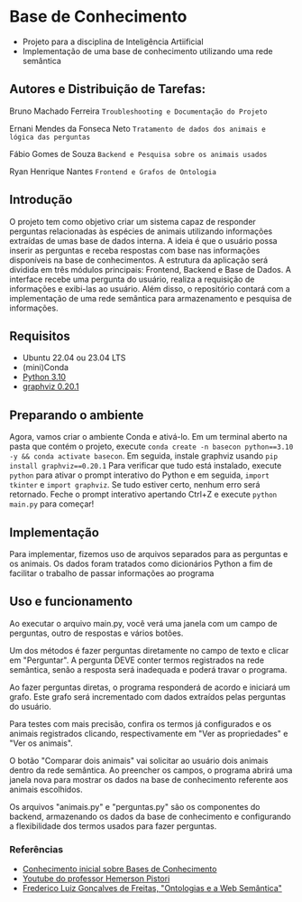 # Base de Conhecimento
- Projeto para a disciplina de Inteligência Artiificial
- Implementação de uma base de conhecimento utilizando uma rede semântica 

## Autores e Distribuição de Tarefas:
Bruno Machado Ferreira `Troubleshooting e Documentação do Projeto`

Ernani Mendes da Fonseca Neto `Tratamento de dados dos animais e lógica das perguntas`

Fábio Gomes de Souza `Backend e Pesquisa sobre os animais usados`

Ryan Henrique Nantes `Frontend e Grafos de Ontologia`

## Introdução
O projeto tem como objetivo criar um sistema capaz de responder perguntas relacionadas às espécies de animais utilizando informações extraídas de umas base de dados interna. 
A ideia é que o usuário possa inserir as perguntas e receba respostas com base nas informações disponíveis na base de conhecimentos.
A estrutura da aplicação será dividida em três módulos principais: Frontend, Backend e Base de Dados. 
A interface recebe uma pergunta do usuário, realiza a requisição de informações e exibi-las ao usuário. 
Além disso, o repositório contará com a implementação de uma rede semântica para armazenamento e pesquisa de informações.

## Requisitos
- Ubuntu 22.04 ou 23.04 LTS
- (mini)Conda
- [Python 3.10](https://www.python.org/downloads/release/python-3100/) 
- [graphviz 0.20.1](https://pypi.org/project/graphviz/0.20.1/) 

## Preparando o ambiente
Agora, vamos criar o ambiente Conda e ativá-lo. Em um terminal aberto na pasta que contém o projeto, execute `conda create -n basecon python==3.10 -y && conda activate basecon`.
Em seguida, instale graphviz usando `pip install graphviz==0.20.1`
Para verificar que tudo está instalado, execute `python` para ativar o prompt interativo do Python e em seguida, `import tkinter` e `import graphviz`. Se tudo estiver certo, nenhum erro será retornado.
Feche o prompt interativo apertando Ctrl+Z e execute `python main.py` para começar!

## Implementação
Para implementar, fizemos uso de arquivos separados para as perguntas e os animais. Os dados foram tratados como dicionários Python a fim de facilitar o trabalho de passar informações ao programa

## Uso e funcionamento
Ao executar o arquivo main.py, você verá uma janela com um campo de perguntas, outro de respostas e vários botões. 

Um dos métodos é fazer perguntas diretamente no campo de texto e clicar em "Perguntar". A pergunta DEVE conter termos registrados na rede semântica, senão a resposta será inadequada e poderá travar o programa. 

Ao fazer perguntas diretas, o programa responderá de acordo e iniciará um grafo. Este grafo será incrementado com dados extraídos pelas perguntas do usuário.

Para testes com mais precisão, confira os termos já configurados e os animais registrados clicando, respectivamente em "Ver as propriedades" e "Ver os animais". 

O botão "Comparar dois animais" vai solicitar ao usuário dois animais dentro da rede semântica. Ao preencher os campos, o programa abrirá uma janela nova para mostrar os dados na base de conhecimento referente aos animais escolhidos.

Os arquivos "animais.py" e "perguntas.py" são os componentes do backend, armazenando os dados da base de conhecimento e configurando a flexibilidade dos termos usados para fazer perguntas.


### Referências
- [Conhecimento inicial sobre Bases de Conhecimento](https://github.com/XinTongBUPT/Knowledge-Base)
- [Youtube do professor Hemerson Pistori](https://www.youtube.com/@HemersonPistori)
- [Frederico Luiz Gonçalves de Freitas, "Ontologias e a Web Semântica"](http://www.inf.ufsc.br/~fernando.gauthier/EGC6006/material/Aula%203/Ontologia_Web_semantica%20Freitas.pdf?authuser=3)
